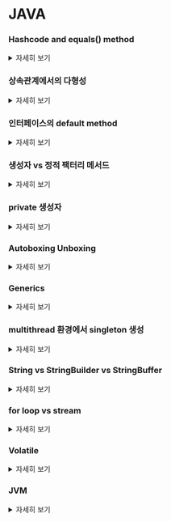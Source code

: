 # JAVA

### Hashcode and equals() method
<details>
   <summary> 자세히 보기 </summary>
 
 <br>
   
   
    equals 메소드는 객체 두개를 파라미터로 받아서 두객체의 동일성을 비교하는 함수이다.

    public boolean equals(Object obj) {
        return (this == obj);
    }
    
   equals 메소드는 오버라이드가 가능하지만 몇가지 제약사항을 가지고 있다.
   1. x.equals(y) 가 true 라면 y.equals(x)도 true 여야 한다.
   2. x.equals(y) 와  y.equals(z) 가 둘다 true 라면 x.equals(z)도 true 여야 한다.
   3. equals 메소드가 수정되지 않는한 항상 equals() 호출은 늘 같은 값을 리턴해야 한다.
    
   hashcode() 는 오브젝트가 가지고 있는 native method이다. object의 hash 값을 리턴하는 함수이다.
    
   hashcode() 메소드에도 몇가지 제약사항이 존재하는데
   1. hashcode()를 호출할떄마다 늘 같은 결과를 리턴해야 한다.
   2. 애플리케이션 실행시마다 hashcode()의 값은 달라진다.
   3. 만약 equals() 메소드로 같은 같은 오브젝트로 판명된다면 두 오브젝트는 같은 hashcode() 값을 가지고 있어야 한다.
   4. 만약 equals() 메소드로 같지 않은 오브젝트로 판명된다면 두 오브젝트는 같은 해쉬 값을 가질 수도 아닐 수도 있다.
    
   4번 제약 사항은 아래를 의미한다.
   If o1.equals(o2), then o1.hashCode() == o2.hashCode() should always be true.
   If o1.hashCode() == o2.hashCode is true, it doesn’t mean that o1.equals(o2) will be true.
    
   만약 당신이 equals() 메소드를 오바라이딩 한다면 거의 대부분의 경우 hashcode()도 오버라이드 해줘야 제약사항을 지킬 수 있다.
   만약 당신이 제약사항을 어겼지만 해당 클래스를 해쉬 테이블의 키로 사용할 것이 아니라면 문제가 발생하지 않는다.
    
</details>

### 상속관계에서의 다형성
<details>
   <summary> 자세히 보기 </summary>
 
 <br>
   
   
   조상 클래스의 참조변수는 자손 클래스의 인스턴스로 초기화가 가능하다.
   
   예를 들어
   
   ```
   class Car {
      
   }
   
   class SportsCar extends Car {
   
   }
   ```
   다음과 같은 클래스가 있을때 Car car = new SportCar(); 과 같은 초기화가 가능하다는 것이다.
   
   이렇게 초기화를 할경우 조상클래스에 있는 멤버들만 사용가능하다는 제약이 있다. 당연히 조상클래스를 자손클래스로 초기화했으니 자손클래스의 멤버변수나 메소드에는 접근이 불가능한 것이다.
   
   역으로 자손클래스를 조상클래스로 초기화가 가능한가? 그건 아니다.
   
   왜냐하면 자손클래스의 멤버가 조상클래스보다 더 많기 때문에 이를 허용하지 않는다.
	
 하지만 조상클래스를 자손클래스로 초기화했을때 조상클래스가 자손클래스의 변수를 가지고 있기는하다. 다만 참조는 안될뿐이다.
	
그렇기 때문에 해당 조상클래스를 자손클래스로 type casting한다면 자손클래스의 변수에도 값이 들어있는 것을 확인할 수 있다.

그래서 아래와 같이 초기화할떄 사용되었떤 자손 클래스의 변수를 타입캐스팅만 하면 해당 값에 접근할 수 있다.
	
<img width="399" alt="스크린샷 2022-12-14 오후 2 09 16" src="https://user-images.githubusercontent.com/55564829/207511072-ded91ecf-d170-4592-8ffa-a6729bebf4eb.png">

	
   
</details>

### 인터페이스의 default method
<details>
   <summary> 자세히 보기 </summary>
 
 <br>
   
   
   자바 1.8부터는 인터페이스에서 default method라는 기능을 제공한다.
   
   이는 모두 추상 메서드로 이루어져있는 기존의 인터페이스와 달리 구현체가 있는 메소드를 선언할 수 있게 해준 것이다.
   
   왜냐? 인터페이스 설계는 보통 구현체들의 공통 요소를 뽑아서 추상화를 잘 해야한다.
   
   하지만 설계를 아무리 잘해도 인터페이스에 메소드가 추가돼야할 경우가 생긴다.
   
   이런 경우에 인터페이스의 메소드를 추가하는 경우 그 인터페이스를 구현한 모든 구현체에서 해당 메소드를 다시 구현해줘야 하므로 많은 변경이 생기게 된다.
   
   하지만 이런 경우 default method를 추가해준다면 구현체들에서 해당 메소드를 구현해주는 번거로움을 덜 수 있다. (구현을 안해줘도 된다 default method는)
   
</details>

### 생성자 vs 정적 팩터리 메서드
<details>
   <summary> 자세히 보기 </summary>
   
 <br>
   
 
   클래스의 인스턴스를 생성할때 생성자보다 정적 패터리 메서드가 더 선호된다. 이유는 세가지가 있다.
   
   첫번째는 생성자는 클래스이름과 동일한 반면 (이름이 강제됨) 정적 팩터리 메서드는 조금 더 유의미한 함수 이름을 통해서 생성자를 만들 수 있다.
   
   예로들어 BigInteger.probablePrime()과 BigInteger() 두개 중 어떤 값이 소수인 BigInteger를 반환할 것 같은가? 
   
   정적 팩터리 메서드는 함수 명을 통해서 어떤 인스턴스를 받을 것인지 예상이 쉽게 만들어준다.
   
   두번째는 호출될때마다 인스턴스를 새로 생성하지 않아도 된다는 점이다.
   
   정적 팩터리 메서드를 사용하면 계속 새로운 인스턴스를 생성하는 것이 아니라 이미 인스턴스가 있다면 해당 인스턴스를 리턴해준다거나 또는 아예 인스턴스를 생성하지 않는등 인스턴스를 통제할 수 있는 방법을 제공해준다.
   
   예를들어 어떤 클래스의 인스턴스를 싱글턴으로 강제하고 싶으면 정적팩터리 메서드 패턴으로 가능하다.
   
   세번째는 반환 타입의 하위 타입 객체를 반환할 수 있다.
   
   인터페이스의 정적메서드를 통해서 구현체인 여러개의 클래스중 하나를 반환할 수 있게끔 할 수 있다. 이는 구현 클래스를 공개하지 않고도 해당 객체를 반환할 수 있게하여 API를 작게 유지할 수 있다.
   
   네번째는 매개변수에 따라서 다른 클래스의 객체를 반환할 수 있다. 이는 세번쨰의 장점을 활용한 것인데 매개변수에 따라서 서로 다른 클래스의 인스턴스를 반환하게끔하여 클라이언트로 하여금 유연하게 상황에 맞는 클래스를 사용할 수 있게끔 할 수 있다.
   
   
 <br>

</details>

### private 생성자
<details>
   <summary> 자세히 보기 </summary>
   
   
 <br>
   
   
   private 생성자는 보통 객체를 싱글턴으로 만들기 위해서 사용된다.
   
   왜냐하면 private 생성자는 클라이언트 입장에서 호출할 수 없기 떄문에 클라이언트가 생성자를 호출해서 새로운 인스턴스를 생성하는 것 자체가 불가능해지기 때문이다.
   
   이럴경우 멤버변수로 인스턴스를 생성해놓고 변수자체를 public 하게 하거나 정적 팩터리 메서드를 제공하여 인스턴스를 리턴하는 방식 두가지로 싱글턴 객체를 구현할 수 있다.
   
   싱글턴의 전형적인 예로는 무상태 객체나 설계상 유일해야하는 컴포넌트로 사용한다.
   
   싱글턴 객체는 mock 오브젝트 생성이 어려워 테스트하기가 어렵다는 단점이 있다.

   여기서 주의할 점은 리플렉션 api를 사용하여 private생성자를 호출할 수 있기 때문에 생성자를 수정하여서 두번째 객체가 생성되려고 한다면 아래와 같이 예외를 던지게끔 구현해놓는 것이 좋다.
   
   ```
   private Test() {
    if (INSTANCE != null)
        throw new IllegalArgumentException("Instance already created");
   }
   ```
   
   private생성자는 첫번째 방법이고 싱글턴을 만드는 두번째 방법은 정적 팩터리 메서드를 public static으로 제공하는 것이다. private static final 인스턴스를 반환하게끔 하여서 제2의 인스턴스가 생성되는 것을 방지한다.
   
   만약 싱글턴 객체를 직렬화 하려면 단순히 serializable을 구현하는 것만으로는 부족하다. readResolve메서드를 제공해야 한다. 이렇게 안하면 역직렬화 과정에서 새로운 인스턴스가 생성되기 때문에 readResolve 메소드를 통해서 본디 생성돼있는 객체를 반환하게끔 만들어줘야 한다.
   
   그리고 private 생성자를 만들었을 경우에는 상속이 안된다. 그 이유는 모든 생성자는 따로 명시하지 않아도 상위 클래스의 생성자를 호출하게 되는데 private 생성자는 다른 클래스에서 호출이 안되기 때문이다.
   
</details>


### Autoboxing Unboxing
<details>
   <summary> 자세히 보기 </summary>
 
 <br>
   
   Autoboxing은 primitive type을 랩핑한 클래스를 사용하는 것을 얘기한다. unboxing 반대로 wrapping 된 클래스에서 primitive type으로 변환하는 것을 얘기한다.
   
   이러한 작업은 JVM에서 자동으로 이루어진다. JAVA8 에서는 모든 primitive type에 대한 wrapper class가 존재한다. 이게 왜 필요한가? primitive type에 대한 여러가지 미리 정의된 method들을 제공하기 때문에 유용하게 사용할 수 있다.
   
   그리고 wrapper class는 객체이기 때문에 레퍼런스를 저장하고 있다. 그래서 null값을 가지고 있을 수도 있다. 그리고 wrapper class는 Object를 예상되는 곳에서 사용할 수 있다.
   
   예를 들면 ArrayList같은 Collection은 Object배열 형태로 값을 저장해야 하는데 여기서는 객체가 예상되므로 primitive type을 사용할 수 없다.
   
   그래서 우리가 ArrayList<int> 는 선언 자체가 안되고 ArrayList<Integer>로 선언해야 하는 것이다.
   
   그렇다면 모든 primitive type을 wrapper class로 대신해서 사용해도 되나? 그건 아니다.
   
   wrapper class는 객체이기 때문에 새로운 메모리공간을 사용하게 된다. 우리가 primitive type으로 선언할 수 있는걸 굳이 wrapper class로 사용하게 된다면 불필요한 객체를 다수 생성하게 될 수 있다.
   
   예를 들어
   
   ```
   Long sum = 0;
   for (long i = 0; i < 10; i++) {
      sum += i;                        
   }
   ```
   
   만약 위와 같은 코드가 존재한다면 i가 하나씩 증가할때마다 새로운 sum 객체가 생성될 것이다.
                           
   이는 프로그램의 속도를 매우 느려지게할 뿐 아니라 불필요한 메모리 공간을 너무 많이 생성한다.
                           
   이때 sum을 long으로 선언한다면 primitive 타입에 값을 더하기만 하면 되어 불필요한 객체 생성을 막을 수 있다.
   
   
    
</details>

### Generics
<details>
   <summary> 자세히 보기 </summary>
 
 <br>
   지네릭스는 클래스, 인터페이스, 메소드를 정의할때 타입을 파라미터로 사용할 수 있게 해주는 기술이다. 타입 파라미터는 같은 코드를 여러가지 인풋에 맞게 사용할 수 있도록 해준다. 기존 파라미터는 값인 반면에 제네릭은 타입을 제공한다.

지네릭을 사용할때의 장점은 타입 캐스팅을 없애준다. 만약 지네릭이 없으면 오브젝트 클래스로 사용해야 하는데 이는 해당 객체를 사용할때 구체적인 클래스로 형변환이 필요하다. 하지만 지네릭을 사용하면 형변환이 따로 필요 없다.
	
generic을 구현하기 위해서 자바 컴파일러는 type erasure를 컴파일러에 적용해놨다. erasure는 raw java code를 해석하고 그것을 plain ordinary class, interface, method로 컴파일 타임에 변환한다. 그렇기 떄문에 generic은 런타임 오버헤드가 존재하지 않는다. type erasure는 제네릭을 지워버리고 Object나 해당 타입의 슈퍼클래스로 대체한다. 그리고 타입캐스팅을 집어넣어서 type safy를 보장한다.


```
List list = new ArrayList();
list.add("hello");
String s = **(String)** list.get(0);
```

```
List<String> list = new ArrayList<String>();
list.add("hello");
String s = list.get(0);   // no cast
```



    
</details>


### multithread 환경에서 singleton 생성
<details>
   <summary> 자세히 보기 </summary>
 
 <br>
   singleton을 만들기 위해서 우리는 일반적으로 private생성자를 생성해놓고 정적 팩터리 메서드를 생성하여 인스턴스가 없으면 새로 생성하고 이미 존재한다면 기존 인스턴스를 리턴하는 형식으로 싱글턴 객체를 생성한다.
   
   위의 방법이 아무 문제 없어 보이지만 멀티스레드 환경에서는 얘기가 다르다.
   
   멀티 스레드 환경에서는 
   
   ```
   if (instance == null) {
      return new Singleton();
   }
   ```
   
   이런식의 코드를 작성해도 여러개의 스레드가 동시에 if문 안으로 들어가게되면 하나의 객체 생성이 아닌 여러개의 객체가 생성될 수 있다.
   
   그렇다면 해당 인스턴스를 생성하는 부분 전체를 lock을 걸어서 여러개의 멀티스레드가 동시에 객체를 생성하는 것을 방지해야 될 것이다.
   
   이는 synchronized 키워드 또는 lock 키워드를 통해서 가능하다.
   
   하지만 인스턴스 생성함수 전체에 lock을 걸게 된다면 이미 인스턴스가 생성된 후에도 lock이 걸리므로 굉장히 성능에 악영향을 줄 것이다.
   
   그래서 이경우 
   
   ```
   if (instance == null) {
      synchronized (mutex) {
		   result = instance;
			if (result == null) {
				instance = result = new ASingleton();
         }
      }  
   }
   ```
   
   이렇게 instance가 널일 경우 그 안에서만 락을 걸어서 한번더 인스턴스의 null체크를 하고 인스턴스를 생성하는 로직을 만들게 되면 이미 인스턴스가 생성되지 않은 상태에서는 lock이 걸리지 않으므로 성능을 높일 수 있다.
   
   여기서 또 주의해야될 사항은 instance에 새로운 객체를 넣어주는 행위는 스레드가 돌고 있는 코어의 캐시에 저장되고 램 메모리에 동기화 되지 않는다. 원래 스레드는 코어의 캐시에 업데이트를 하고 해당 내용을 ram과 언제 동기화할지는 아무도 알 수 없다.
   
   그렇기 때문에 A라는 스레드가 instance를 생성했어도 B스레드 입장에서는 여전히 null로 확인될 수 있는 것이다.
   
   이 경우를 방지하기 위해서 instance 변수에 volatile 키워드를 넣어서 변화가 생기면 바로 ram과 동기화를 강제로 시킨다면 위와 같은 문제를 해결할 수 있다.


    
</details>
	
	
### String vs StringBuilder vs StringBuffer
<details>
   <summary> 자세히 보기 </summary>
 
 <br>
String은 final class이다. 한번 생성되고 나면 그 값이 변하지 않는다. String안에 value라는 바이트 배열은 final로 선언돼있기 때문이다.
	
String은 final class로 선언돼있어서 몇가지 이점을 갖는다. 일단 불변한 객체이므로 멀티스레드 환경에서 접근할때 안전하다.
	
readOnly이기 때문이다.
	
그렇기 때문에 같은 스트링은 재 생성하지 않고 기존에 있는 String pool에서 가져다 쓰므로 메모리 절감 효과도 가져온다.

StringBuilder 역시 byte 배열을 내부적으로 가지고 있다.
하지만 String과 달리 final클래스가 아니다. 그래서 Append를 하면 내부적으로 str.getBytes()를 호출하여 String byte배열을 System.arraycopy로 StringBuilder에서 사용하는 byte배열로 퍼담는다.

물론 이 과정을 진행하기 전에 byte배열의 크기를 살피고 capacity를 초과하는 경우 value 배열에 Arrays.copy를 통해서 기존 값을 담음과 동시에 새로운 length를 부여한다.

위 과정은 ArrayList에 값을 추가하는 과정과 매우 유사하다.
내부적으로는 배열로 선언돼있지만 동적으로 작동하는 것처럼 보이기 위해 element를 추가할때마다 capacity를 확인하고 부족하면 늘린뒤에 copy함수를 통해 기존 값들을 담는다.
	
StringBuffer와 StringBuilder는 둘다 AbstractStringBuilder를 상속한 클래스이다.

두개의 차이점은 StringBuffer는 AbstractStringBuilder의 메소드를 오버라이드 할때 전부 synchronized keyword를 붙였다는 점이 다르다. 이는 메소드에 진입할때 락을 건다는 뜻이고 멀티스레드 환경에서 안전한 사용을 보장받을 수 있다. 하지만 매번 메소드 호출마다 락을 걸기때문에 성능면에서는 StringBuilder보다 느릴 수 밖에 없다.

그러기 때문에 단일 스레드 환경에서는 StringBuilder를 쓰는게 더 효율적이라고 볼 수 있다.

    
</details>

### for loop vs stream
<details>
   <summary> 자세히 보기 </summary>
 
 <br>
for loop이 일반적으로 속도가 빠르다  하지만 들어오는 인풋의 길이가 엄청나게 크다면 stream이 유리하다.

왜냐하면 stream은 병렬처리가 가능하기 때문에 큰 데이터일수록 유리해진다.

병렬처리에 사용되는 overhead가 존재하기 때문에 작은 데이터에는 알맞지 않다.

stream이 좋은 이유는 몇가지 더 존재한다.

첫번째는 가독성이다. functional programming을 사용하여 가독성을 높인다. 함수형 프로그래밍의 장점은 해당 함수가 어떤식으로 동작할지 예측이 가능하다는 점이다. map이나 filter와 같이 어떤역할을 할지 명확하게 보이며 해당 함수의 파라미터로 원하는 동작을 하는 함수를 넣어서 사용할 수 있다.

보통 for loop같은 경우에는 내부코드를 뜯어봐야지만 어떤 동작을 하는지 알 수 있다.

두번째는 mutability가 낮다. stream은 기존의 element들을 변경하지 않고 새로운 stream을 생성해낸다. 그렇기 때문에 원본을 바꾸지 않기 떄문에 변화 가능성을 낮춰서 디버깅하기 쉬운 프로그래밍을 할 수 있다.

    
</details>
	

### Volatile
<details>
   <summary> 자세히 보기 </summary>
 
 <br>
	
 volatile 키워드는 멀티스레드 환경에서 중요한 키워드이다. 스레드는 성능적인 이슈 때문에 메인 메모리에 있는 변수를 스레드 캐시에 복사해서 사용하게 된다. 만약 서로 다른 스레드가 서로 다른 프로세서 위에서 실행되고 있다면 스레드가 변경한 변수는 언제 메인 메모리에 동기화 될지 모른다. 이 때문에 해당 변수의 상태는 불일치 상태가 될 확률이 매우 높다.

해당 변수를 volatile로 선언하게 되면 변수를 변경하게 되면 변경사항이 바로 메인메모리에 동기화 된다. 그렇게 되면 해당 변수를 사용하는 모든 스레드가 최신 상태의 변수를 사용할 수 있게 된다.

volatile 키워드는 주로 다음과 같은 상황에 사용된다.
1. 하나의 스레드가 write를 하고 다른 스레드는 read를 하고 있을때
2. 여러개의 스레드가 공유변수에 writing을 하고 있고 그 operation이 atomic할때

valatile은 하지만 synchronized 키워드와 달리 non-atomic operation이나 composite operation이 공유번수에 작용할때 thread safety를 보장하지는 못한다.

synchornized는 크리티컬 섹션에 오직 하나의 스레드만 허용하여 다른 스레드를 블락 시킬 수 있기 때문에 thread safety를 보장한다.
	
	
</details>


### JVM
<details>
   <summary> 자세히 보기 </summary>
 
 <br>
	
 JVM의 메모리 영역은 HEAP, STACK, naitve method area, pc register, method area

 크게 다섯가지로 나뉜다.

 heap 메모리는 java7까지 permgen이라는 특별한 영역을 가지고 있었는데 이 메모리 공간은 런타임 클래스나 메소드에 대한 메타데이터나 static variable, 상수 풀같은 것들을 저장해두는 역할을 하였다.
 하지만 java8부터는 permgen이 사라지고 metaspace라는 영역으로 바뀌었따 metaspace는 os레벨에서 관리되는 메모리 영역이기 때문에 permgen보다 훨씬 더 많은 메모리 영역을 사용할 수 있다.
 permgen이 metaspace로 바뀌면서 metaspace에서 클래스와 메소드에 관련된 메타데이터를 가지게 되었고 static variable의 저장소는 heap메모리에 남게 되었다.

 native method area는 JVM에서 시스템콜을 호출할때 C로 랩핑돼있는 함수를 호출해야할 필요가 있는데 (JNI를 사용해서) 이때 이러한 메소드들이 저장되어 있는 영역이다.

 method area는 클래스나 메소드에 대한 메타데이터를 저장하고 있다. 여기서 헷갈릴 것이 permgen이랑 겹치는거 아니냐는 의문을 가질 수 있다. 찾아보니 method area는 permgen에 포함된 영역이였다.

 오라클 reference를 확인해보니 permgen도 heap의 영역중 일부란다. 그럼 method area는 permgen의 일부이고 permgen은 heap의 일부이니 method area역시 heap메모리에 포함관계라고 생각해야겠다.

 pc register는 현재 스레드들이 실행하고자 하는 instruction의 주소가 저장되는 공간이다.

 https://www.baeldung.com/jvm-static-storage

 https://www.oracle.com/webfolder/technetwork/tutorials/obe/java/gc01/index.html
	
</details>
